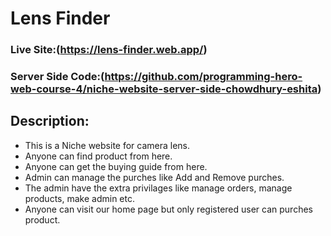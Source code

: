 # Lens Finder

### Live Site:(https://lens-finder.web.app/)

### Server Side Code:(https://github.com/programming-hero-web-course-4/niche-website-server-side-chowdhury-eshita)

## Description:
- This is a Niche website for camera lens.
- Anyone can find product from here.
- Anyone can get the buying guide from here.
- Admin can manage the purches like Add and Remove purches.
- The admin have the extra privilages like manage orders, manage products, make admin etc.
- Anyone can visit our home page but only registered user can purches product.
